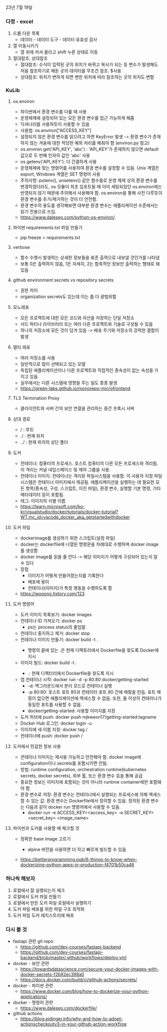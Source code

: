 23년 7월 19일

### 다정 - excel
1. 드롭 다운 목록
    - 데이터 - 데이터 도구 - 데이터 유효성 검사
2. 열 이동시키기
    - 열 위에 커서 올리고 shift 누른 상태로 이동
3. 절대참조, 상대참조
    - 절대참조: 수식이 입력된 곳의 위치가 바뀌고 복사가 되는 등 변수가 발생해도 처음 참조하기로 해둔 곳의 데이터를 무조건 참조. $사용
    - 상대참조: 위치가 변하게 되면 변한 위치에 따라 참조하는 곳의 위치도 변함

### KuLib
1. os.environ
    - 파이썬에서 환경 변수를 다룰 때 사용
    - 운영체제에 설정되어 있는 모든 환경 변수를 접근 가능하게 해줌
    - 딕셔너리를 사용하듯이 사용할 수 있음
    - 사용법: os.environ["ACCESS_KEY"]
    - 설정되지 않은 환경 변수를 읽으려고 하면 KeyError 발생 -> 환경 변수가 존재하지 않는 겨웅에 대한 적당한 예외 처리를 해줘야 함 (environ.py 참고)
    - os.environ.get('API_KEY', 'abc') : 'API_KEY'가 존재하지 않으면 default 값으로 두 번째 인자의 값인 'abc' 사용
    - os.getenv('API_KEY'): 더 간결하게 사용
    - 운영체제에 맞는 명령어를 사용하여 환경 변수를 설정할 수 있음. Unix 계열은 export, Windows 계열은 SET 명령어 사용
    - 주의사항: putenv(), unsetenv() 같은 함수들로 운영 체제 상의 환경 변수를 변경하였더라도, os 모듈이 최초 임포트될 때 이미 세팅되었던 os.environ에는 반영되지 않기 때문에 주의해서 사용해야 함. os.environ을 통해 사전 다루듯이 환경 변수를 추가/제거하는 것이 더 안전함.
    - 환경 변수의 용도를 생각해보면 대부분 환경 변수는 애플리케이션 수준에서는 읽기 전용으로 쓰임.
    - https://www.daleseo.com/python-os-environ/
2. 파이썬 requirements.txt 파일 만들기
    - pip freeze > requirements.txt
3. verbose
    - 함수 수행시 발생하는 상세한 정보들을 표준 출력으로 내보낼 것인가를 나타냄
    - 보통 0은 출력하지 않음, 1은 자세히, 2는 함축적인 정보만 출력하는 형태로 돼 있음
4. github environment secrets vs repository secrets
    - 권한 차이
    - organization secrets도 있는데 이는 좀 더 광범위함
5. 모노레포
    - 모든 프로젝트에 대한 모든 코드와 자산을 저장하는 단일 저장소
    - 서드 파티나 라이브러리 또는 여러 다른 프로젝트와 기술로 구성될 수 있음
    - 하나의 저장소에 모든 것이 담겨 있음 -> 배포 주기와 저장소의 강력한 결합이 발생
6. 멀티 레포
    - 여러 저장소를 사용
    - 일반적으로 많이 선택되고 있는 모델
    - 독립된 애플리케이션이나 다른 프로젝트와 직접적인 종속성이 없는 속성을 가지고 있음
    - 실무에서는 다른 시스템에 영향을 주는 일도 종종 발생
    - https://green-labs.github.io/monorepo-microfrontend
7. TLS Termination Proxy
    - 클라이언트와 서버 간의 보안 연결을 관리하는 중간 프록시 서버
8. 상대 경로
    - / : 루트
    - ./ : 현재 위치
    - ../ : 현재 위치의 상단 폴더
8. 도커
    - 컨테이너: 컴퓨터의 프로세스. 호스트 컴퓨터의 다른 모든 프로세스와 격리됨. 이 격리는 커널 네임스페이스 및 제어 그룹을 사용. 
    - 컨테이너 이미지: 컨테이너는 격리된 파일시스템을 사용함. 이 사용자 지정 파일 시스템은 컨테이너 이미지에서 제공됨. 애플리케이션을 실행하는 데 필요한 모든 항목(종속성, 구성, 스크립트, 이진 파일), 환경 변수, 실행할 기본 명령, 기타 메타데이터 등이 포함됨.
    - 태그: 이미지의 식별 이름
    - https://learn.microsoft.com/ko-kr/visualstudio/docker/tutorials/docker-tutorial?WT.mc_id=vscode_docker_aka_getstartedwithdocker

9. 도커 파일
    - dockerimage를 생성하기 위한 스크립트(설정 파일)
    - docker는 dockerfile에 나열된 명령문을 차례대로 수행하며 docker image를 생성함
    - docker image를 읽을 줄 안다 -> 해당 이미지가 어떻게 구성되어 있는지 알 수 있다
    - 장점
        - 이미지가 어떻게 만들어졌는지를 기록한다
        - 배포에 용이
        - 컨테이너(이미지)가 특정 행동을 수행하도록 함
    - https://wooono.tistory.com/123
10. 도커 명령어
    - 도커 이미지 목록보기: docker images
    - 컨테이너 ID 가져오기: docker ps
        - ps는 process status의 줄임말. 
    - 컨테이너 중지하고 제거: docker stop <containr-id>
    - 컨테이너 이미지 만들기: docker build -t <tag-name> .
        - 명령의 끝에 있는 .은 현재 디렉토리에서 Dockerfile을 찾도록 Docker에 지시
    - 이미지 빌드: docker build -t <image-tag> .
        - .: 현재 디렉터리에서 Dockerfile을 찾도록 지시
    - 앱 컨테이너 시작: docker run -d -p 80:80 docker/getting-started
        - -d: 백그라운드에서 분리 모드로 컨테이너 실행
        - -p 80:80: 호스트 포트 80과 컨테이터 포트 80 간에 매핑을 만듬. 포트 매핑이 없으면 애플리케이션에 액세스할 수 없음. 또한, 둘 이상의 컨테이너가 동일한 포트를 사용할 수 없음.
        - docker/getting-started: 사용할 이미지를 지정
    - 도커 허브에 push: docker push mjkweon17/getting-started:tagname
    - Docker Hub 로그인: docker login -u <username>
    - 이미지에 새 이름 지정: docker tag <image-name> <username>/<new-image-name>
    - 컨테이너에 push: docker push <username>/<image-name>
11. 도커에서 민감한 정보 사용
    - 콘테이너 이미지는 재사용 가능하고 안전해야 함. docker image에 configuration이나 secrets를 포함시키면 안됨.
    - 방법: runtime configuration, orchestration runtime(kubernetes secrets, docker secrets), 외부 툴, 또는 환경 변수 등을 통해 공급
    - 중요한 정보는 이미지에 포함되는 것이 아니라 runtime container에만 포함돼야 함
    - 환경 변수로 저장: 환경 변수는 컨테이너에서 실행되는 프로세스에 의해 액세스할 수 있는 값. 환경 변수는 Dockerfile에서 정의할 수 있음. 정의된 환경 변수는 다음과 같이 docker run 명령어에서 사용할 수 있음.
        -  docker run -e ACCESS_KEY=<access_key> -e SECRET_KEY=<secret_key> <image_name>
12. 파이썬과 도커를 사용할 때 체크할 것
    - 정확한 base image 고르기
        - alpine 버전을 사용하면 더 작고 빠르게 빌드할 수 있음
        
    - https://betterprogramming.pub/6-things-to-know-when-dockerizing-python-apps-in-production-f4701b50ca46

### 하나씩 해보자
1. 로컬에서 잘 실행되는지 체크
2. 로컬에서 도커 파일 만들기
3. 로컬에서 만든 도커 파일 로컬에서 실행하기
4. 도커 파일 배포를 위한 파일 구조 최적화
5. 도커 파일 도커 레지스트리에 배포

### 다시 볼 것
- fastapi 관련 git repo
    - https://github.com/dev-courses/fastapi-backend
    - https://github.com/dev-courses/fastapi-backend/blob/master/.github/workflows/deploy.yml
- docker - 보안 관련
    - https://towardsdatascience.com/secure-your-docker-images-with-docker-secrets-f2b92ec398a0
    - https://docs.docker.com/build/ci/github-actions/secrets/
- docker - 파이썬 관련
    - https://www.docker.com/blog/how-to-dockerize-your-python-applications/
- docker - 명령어 관련
    - https://www.daleseo.com/dockerfile/
- github actions
    - https://blog.eidinger.info/why-and-how-to-adopt-actionscheckoutv3-in-your-github-action-workflow